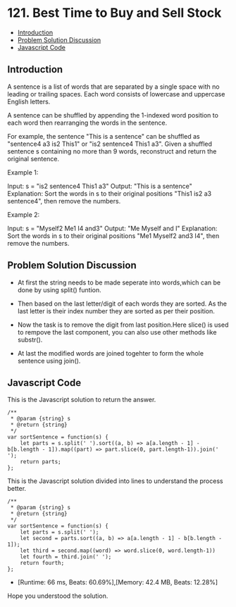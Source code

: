 # 121. Best Time to Buy and Sell Stock

- [Introduction](#introduction)
- [Problem Solution Discussion](#problemDiscussion)
- [Javascript Code](#code)

<a name="introduction"></a>

## Introduction

A sentence is a list of words that are separated by a single space with no leading or trailing spaces. Each word consists of lowercase and uppercase English letters.

A sentence can be shuffled by appending the 1-indexed word position to each word then rearranging the words in the sentence.

For example, the sentence "This is a sentence" can be shuffled as "sentence4 a3 is2 This1" or "is2 sentence4 This1 a3".
Given a shuffled sentence s containing no more than 9 words, reconstruct and return the original sentence.

Example 1:

Input: s = "is2 sentence4 This1 a3"
Output: "This is a sentence"
Explanation: Sort the words in s to their original positions "This1 is2 a3 sentence4", then remove the numbers.

Example 2:

Input: s = "Myself2 Me1 I4 and3"
Output: "Me Myself and I"
Explanation: Sort the words in s to their original positions "Me1 Myself2 and3 I4", then remove the numbers.
<a name="problemDiscussion"></a>

## Problem Solution Discussion

- At first the string needs to be made seperate into words,which can be done by using split() funtion.

- Then based on the last letter/digit of each words they are sorted. As the last letter is their index number they are sorted as per their position.

- Now the task is to remove the digit from last position.Here slice() is used to rempove the last component, you can also use other methods like substr().

- At last the modified words are joined togehter to form the whole sentence using join().

<a name="code"></a>

## Javascript Code

This is the Javascript solution to return the answer.

```
/**
 * @param {string} s
 * @return {string}
 */
var sortSentence = function(s) {
    let parts = s.split(' ').sort((a, b) => a[a.length - 1] - b[b.length - 1]).map((part) => part.slice(0, part.length-1)).join(' ');
    return parts;
};

```

This is the Javascript solution divided into lines to understand the process better.

```
/**
 * @param {string} s
 * @return {string}
 */
var sortSentence = function(s) {
    let parts = s.split(' ');
    let second = parts.sort((a, b) => a[a.length - 1] - b[b.length - 1]);
    let third = second.map((word) => word.slice(0, word.length-1))
    let fourth = third.join(' ');
    return fourth;
};

```

- [Runtime: 66 ms, Beats: 60.69%],[Memory: 42.4 MB, Beats: 12.28%]

Hope you understood the solution.
